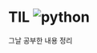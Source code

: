 # TIL ![python]([https://img.shields.io/badge/JavaScript-F7DF1E?style=for-the-badge&logo=JavaScript&logoColor=white](https://img.shields.io/badge/Python-3776AB?style=for-the-badge&logo=python&logoColor=white)https://img.shields.io/badge/Python-3776AB?style=for-the-badge&logo=python&logoColor=white)

그날 공부한 내용 정리
